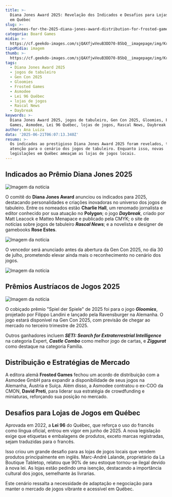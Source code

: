 ```yaml
---
title: >-
  Diana Jones Award 2025: Revelação dos Indicados e Desafios para Lojas de Jogos
  em Québec
slug: >-
  nominees-for-the-2025-diana-jones-award-distribution-for-frosted-games-and-a-threat-to-game-stores-in-qubec
categoria: Board Games
midia: >-
  https://cf.geekdo-images.com/sjQAXfjwVeuB3DD70-B5bQ__imagepage/img/KrTOMAPIkoI-dXVsrxp3wb2744k=/fit-in/900x600/filters:no_upscale():strip_icc()/pic4856113.png
tipoMidia: imagem
thumb: >-
  https://cf.geekdo-images.com/sjQAXfjwVeuB3DD70-B5bQ__imagepage/img/KrTOMAPIkoI-dXVsrxp3wb2744k=/fit-in/900x600/filters:no_upscale():strip_icc()/pic4856113.png
tags:
  - Diana Jones Award 2025
  - jogos de tabuleiro
  - Gen Con 2025
  - Gloomies
  - Frosted Games
  - Asmodee
  - Lei 96 Québec
  - lojas de jogos
  - Rascal News
  - Daybreak
keywords: >-
  Diana Jones Award 2025, jogos de tabuleiro, Gen Con 2025, Gloomies, Frosted
  Games, Asmodee, Lei 96 Québec, lojas de jogos, Rascal News, Daybreak
author: Ana Luiza
data: '2025-06-21T06:07:13.340Z'
resumo: >-
  Os indicados ao prestigioso Diana Jones Award 2025 foram revelados, trazendo
  atenção para o cenário dos jogos de tabuleiro. Enquanto isso, novas
  legislações em Québec ameaçam as lojas de jogos locais.
---
```


## Indicados ao Prêmio Diana Jones 2025

![Imagem da notícia](https://cf.geekdo-images.com/jaI6JWXrKYR7o9d0__vRvQ__imagepage/img/cX-sevBgxC7bAqn6A7-CbLV_j6g=/fit-in/900x600/filters:no_upscale():strip_icc()/pic8684343.jpg)

O comitê do **Diana Jones Award** anunciou os indicados para 2025, destacando personalidades e criações inovadoras no universo dos jogos de tabuleiro. Entre os nomeados estão **Charlie Hall**, um renomado jornalista e editor conhecido por sua atuação no **Polygon**; o jogo **_Daybreak_**, criado por Matt Leacock e Matteo Menapace e publicado pela CMYK; o site de notícias sobre jogos de tabuleiro **_Rascal News_**; e a novelista e designer de gamebooks **Rose Estes**.

![Imagem da notícia](https://cf.geekdo-images.com/P-qTB5yhyovcIdJr1FYLuA__imagepage/img/I-Qccv14OOOTBbD3rQz6xoPbrFg=/fit-in/900x600/filters:no_upscale():strip_icc()/pic8942930.png)

O vencedor será anunciado antes da abertura da Gen Con 2025, no dia 30 de julho, prometendo elevar ainda mais o reconhecimento no cenário dos jogos.

![Imagem da notícia](https://cf.geekdo-images.com/w53PJFPyKb4Wcttx4NaR_w__imagepage/img/UFpXVoTnZ7Wfxaxzp3TRSmoT8j8=/fit-in/900x600/filters:no_upscale():strip_icc()/pic8135961.png)

## Prêmios Austríacos de Jogos 2025

![Imagem da notícia](https://cf.geekdo-images.com/x6bcbV5NL5OOxsau5QCNxg__imagepage/img/6ABFRoc2mrkTYVFpC23luwv0AfM=/fit-in/900x600/filters:no_upscale():strip_icc()/pic2822734.jpg)

O cobiçado prêmio "Spiel der Spiele" de 2025 foi para o jogo **_Gloomies_**, projetado por Filippo Landini e lançado pela Ravensburger na Alemanha. O jogo estará disponível na Gen Con 2025, com previsão de chegar ao mercado no terceiro trimestre de 2025.

Outros ganhadores incluem **_SETI: Search for Extraterrestrial Intelligence_** na categoria Expert, **_Castle Combo_** como melhor jogo de cartas, e **_Ziggurat_** como destaque na categoria Família.

## Distribuição e Estratégias de Mercado

A editora alemã **Frosted Games** fechou um acordo de distribuição com a Asmodee GmbH para expandir a disponibilidade de seus jogos na Alemanha, Áustria e Suíça. Além disso, a Asmodee contratou o ex-COO da CMON, **David Preti**, para liderar sua estratégia de crowdfunding e miniaturas, reforçando sua posição no mercado.

## Desafios para Lojas de Jogos em Québec

Aprovada em 2022, a **Lei 96** do Québec, que reforça o uso do francês como língua oficial, entrou em vigor em junho de 2025. A nova legislação exige que etiquetas e embalagens de produtos, exceto marcas registradas, sejam traduzidas para o francês.

Isso criou um grande desafio para as lojas de jogos locais que vendem produtos principalmente em inglês. Marc-André Lalande, proprietário da La Boutique Tabletop, relatou que 90% de seu estoque tornou-se ilegal devido à nova lei. As lojas estão pedindo uma isenção, destacando a importância cultural dos jogos, semelhante às livrarias.

Este cenário ressalta a necessidade de adaptação e negociação para manter o mercado de jogos vibrante e acessível em Québec.

